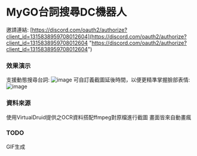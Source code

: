 # MyGO台詞搜尋DC機器人

邀請連結:
[https://discord.com/oauth2/authorize?client_id=1315838959708012604](https://discord.com/oauth2/authorize?client_id=1315838959708012604 "https://discord.com/oauth2/authorize?client_id=1315838959708012604")

### 效果演示

支援動態搜尋台詞:
![image](https://github.com/eason102/mygo_serifu_bot/blob/main/images/2024-12-10%2013-52-11%20(1).gif?raw=true)
可自訂義截圖延後時間，以便更精準掌握臉部表情:
![image](https://github.com/eason102/mygo_serifu_bot/blob/main/images/2024-12-10%2013-52-31%20(1).gif?raw=true)


### 資料來源

使用VirtualDruid提供之OCR資料搭配ffmpeg對原檔進行截圖
畫面皆來自動畫瘋


### TODO

GIF生成